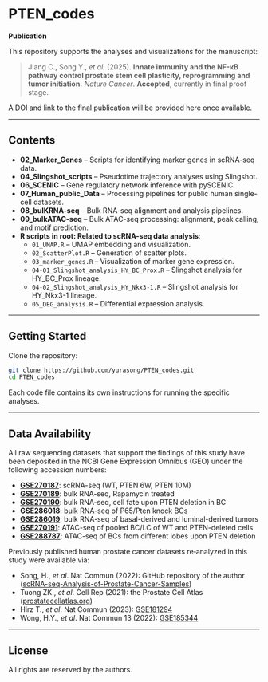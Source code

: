 # PTEN_codes

**Publication**

This repository supports the analyses and visualizations for the manuscript:

> Jiang C., Song Y., *et al.* (2025). **Innate immunity and the NF-κB pathway control prostate stem cell
plasticity, reprogramming and tumor initiation.** _Nature Cancer_. **Accepted**, currently in final proof stage.

A DOI and link to the final publication will be provided here once available.

---

## Contents

- **02_Marker_Genes** – Scripts for identifying marker genes in scRNA-seq data.
- **04_Slingshot_scripts** – Pseudotime trajectory analyses using Slingshot.
- **06_SCENIC** – Gene regulatory network inference with pySCENIC.
- **07_Human_public_Data** – Processing pipelines for public human single-cell datasets.
- **08_bulKRNA-seq** – Bulk RNA-seq alignment and analysis pipelines.
- **09_bulkATAC-seq** – Bulk ATAC-seq processing: alignment, peak calling, and motif prediction.
- **R scripts in root: Related to scRNA-seq data analysis**:
  - `01_UMAP.R` – UMAP embedding and visualization.
  - `02_ScatterPlot.R` – Generation of scatter plots.
  - `03_marker_genes.R` – Visualization of marker gene expression.
  - `04-01_Slingshot_analysis_HY_BC_Prox.R` – Slingshot analysis for HY_BC_Prox lineage.
  - `04-02_Slingshot_analysis_HY_Nkx3-1.R` – Slingshot analysis for HY_Nkx3-1 lineage.
  - `05_DEG_analysis.R` – Differential expression analysis.

---

## Getting Started

Clone the repository:
```bash
git clone https://github.com/yurasong/PTEN_codes.git
cd PTEN_codes
```

Each code file contains its own instructions for running the specific analyses.

---

## Data Availability

All raw sequencing datasets that support the findings of this study have been deposited in the NCBI Gene Expression Omnibus (GEO) under the following accession numbers:

- **[GSE270187](https://www.ncbi.nlm.nih.gov/geo/query/acc.cgi?acc=GSE270187)**: scRNA-seq (WT, PTEN 6W, PTEN 10M)
- **[GSE270189](https://www.ncbi.nlm.nih.gov/geo/query/acc.cgi?acc=GSE270189)**: bulk RNA-seq, Rapamycin treated  
- **[GSE270190](https://www.ncbi.nlm.nih.gov/geo/query/acc.cgi?acc=GSE270190)**: bulk RNA-seq, cell fate upon PTEN deletion in BC  
- **[GSE286018](https://www.ncbi.nlm.nih.gov/geo/query/acc.cgi?acc=GSE286018)**: bulk RNA-seq of P65/Pten knock BCs  
- **[GSE286019](https://www.ncbi.nlm.nih.gov/geo/query/acc.cgi?acc=GSE286019)**: bulk RNA-seq of basal-derived and luminal-derived tumors  
- **[GSE270191](https://www.ncbi.nlm.nih.gov/geo/query/acc.cgi?acc=GSE270191)**: ATAC-seq of pooled BC/LC of WT and PTEN-deleted cells  
- **[GSE288787](https://www.ncbi.nlm.nih.gov/geo/query/acc.cgi?acc=GSE288787)**: ATAC-seq of BCs from different lobes upon PTEN deletion

Previously published human prostate cancer datasets re‐analyzed in this study were available via:

- Song, H., *et al*. Nat Commun (2022): GitHub repository of the author ([scRNA-seq-Analysis-of-Prostate-Cancer-Samples](https://github.com/franklinhuanglab/scRNA-seq-Analysis-of-Prostate-Cancer-Samples))  
- Tuong ZK., *et al*. Cell Rep (2021): the Prostate Cell Atlas ([prostatecellatlas.org](https://www.prostatecellatlas.org))  
- Hirz T., *et al*. Nat Commun (2023): [GSE181294](https://www.ncbi.nlm.nih.gov/geo/query/acc.cgi?acc=GSE181294)  
- Wong, H.Y., *et al*. Nat Commun 13 (2022): [GSE185344](https://www.ncbi.nlm.nih.gov/geo/query/acc.cgi?acc=GSE185344)

---

## License

All rights are reserved by the authors.
